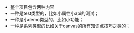 <!--
 * @Author: xiaohu
 * @Date: 2023-06-21 11:24:03
 * @LastEditors: xiaohu
 * @LastEditTime: 2023-06-27 11:40:09
 * @FilePath: \Explores\README.md
 * @Description: 
-->

- 整个项目包含两种内容
- 一种是test类型的，比如小属性小api的测试；
- 一种是小demo类型的，比如小功能；
- 一种是系列类型的比如关于canvas的所有知识点技巧之类的；